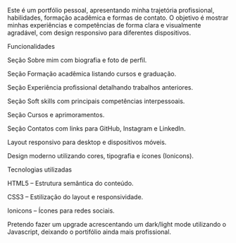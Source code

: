 Este é um portfólio pessoal, apresentando minha trajetória profissional, habilidades, formação acadêmica e formas de contato.
O objetivo é mostrar minhas experiências e competências de forma clara e visualmente agradável, com design responsivo para diferentes dispositivos.

Funcionalidades

Seção Sobre mim com biografia e foto de perfil.

Seção Formação acadêmica listando cursos e graduação.

Seção Experiência profissional detalhando trabalhos anteriores.

Seção Soft skills com principais competências interpessoais.

Seção Cursos e aprimoramentos.

Seção Contatos com links para GitHub, Instagram e LinkedIn.

Layout responsivo para desktop e dispositivos móveis.

Design moderno utilizando cores, tipografia e ícones (Ionicons).

Tecnologias utilizadas

HTML5 – Estrutura semântica do conteúdo.

CSS3 – Estilização do layout e responsividade.

Ionicons – Ícones para redes sociais.

Pretendo fazer um upgrade acrescentando um dark/light mode utilizando o Javascript, deixando o portifólio ainda mais profissional.


